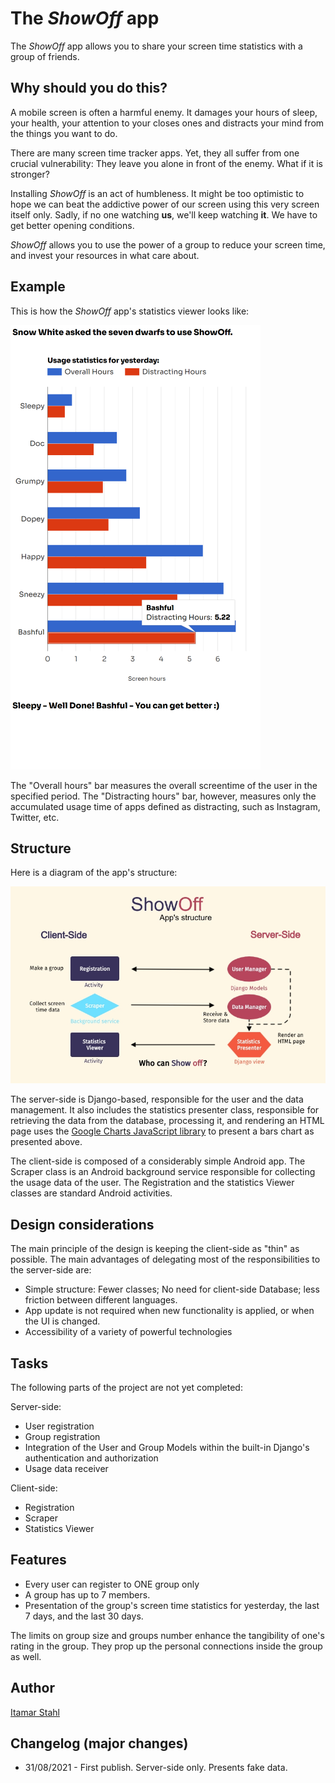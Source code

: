 The _ShowOff_ app
=================

The _ShowOff_ app allows you to share your screen time statistics with a group of friends.

Why should you do this?
-----------------------

A mobile screen is often a harmful enemy. It damages your hours of sleep, your health, 
your attention to your closes ones and distracts your mind from the things you want
to do.

There are many screen time tracker apps. Yet, they all suffer from one crucial vulnerability:
They leave you alone in front of the enemy. What if it is stronger?

Installing _ShowOff_ is an act of humbleness. It might be too optimistic to hope we can beat
the addictive power of our screen using this very screen itself only. Sadly, if no one watching
**us**, we'll keep watching **it**. We have to get better opening conditions.

_ShowOff_ allows you to use the power of a group to reduce your screen time, and invest your 
resources in what care about.

Example
-------
This is how the _ShowOff_ app's statistics viewer looks like:

![Screenshots from ShowOff](readme_img/animated_screen_shots.png)

The "Overall hours" bar measures the overall screentime of the user in the specified period. The "Distracting hours" bar, however, measures only the accumulated usage time of apps defined as distracting, such as Instagram, Twitter, etc.

Structure
---------
Here is a diagram of the app's structure:

![ShowOff's struture](readme_img/app_structure.jpg)

The server-side is Django-based, responsible for the user and the data management. It also includes the statistics presenter class, responsible for retrieving the data from the database, processing it, and rendering an HTML page uses the [Google Charts JavaScript library](https://developers.google.com/chart) to present a bars chart as presented above.

The client-side is composed of a considerably simple Android app. The Scraper class is an Android background service responsible for collecting the usage data of the user. The Registration and the statistics Viewer classes are standard Android activities.

Design considerations
---------------------
The main principle of the design is keeping the client-side as "thin" as possible.
The main advantages of delegating most of the responsibilities to the server-side are:
* Simple structure: Fewer classes; No need for client-side Database; less friction between different languages.
* App update is not required when new functionality is applied, or when the UI is changed.
* Accessibility of a variety of powerful technologies

Tasks
-----
The following parts of the project are not yet completed:

Server-side:
* User registration
* Group registration
* Integration of the User and Group Models within the built-in Django's authentication and authorization
* Usage data receiver 

Client-side: 
* Registration
* Scraper
* Statistics Viewer

Features
--------
* Every user can register to ONE group only
* A group has up to 7 members.
* Presentation of the group's screen time statistics for yesterday, the last 7 days, and the last 30 days.

The limits on group size and groups number enhance the tangibility of one's rating in the group. They prop up the personal connections inside the group as well.

Author
------
[Itamar Stahl](https://github.com/itamar-stahl)

Changelog (major changes)
---------

* 31/08/2021 - First publish. Server-side only. Presents fake data.
